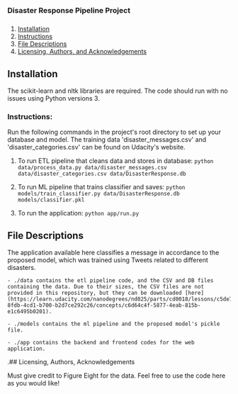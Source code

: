 ##
### Disaster Response Pipeline Project
###

1. [Installation](#installation)
2. [Instructions](#instructions)
3. [File Descriptions](#files)
4. [Licensing, Authors, and Acknowledgements](#licensing)

## Installation

The scikit-learn and nltk libraries are required. The code should run with no issues using Python versions 3.

### Instructions:
Run the following commands in the project's root directory to set up your database and model. The training data 'disaster_messages.csv' and 'disaster_categories.csv' can be found on Udacity's website.

1. To run ETL pipeline that cleans data and stores in database:
        `python data/process_data.py data/disaster_messages.csv data/disaster_categories.csv data/DisasterResponse.db`

2. To run ML pipeline that trains classifier and saves:
        `python models/train_classifier.py data/DisasterResponse.db models/classifier.pkl`

3. To run the application: 
        `python app/run.py`


## File Descriptions
The application available here classifies a message in accordance to the proposed model, which was trained using Tweets related to different disasters. 

	- ./data contains the etl pipeline code, and the CSV and DB files containing the data. Due to their sizes, the CSV files are not provided in this repository, but they can be downloaded [here](https://learn.udacity.com/nanodegrees/nd025/parts/cd0018/lessons/c5de7207-8fdb-4cd1-b700-b2d7ce292c26/concepts/c6d64c4f-5877-4eab-815b-e1c6495b0201).

	- ./models contains the ml pipeline and the proposed model's pickle file.

	- ./app contains the backend and frontend codes for the web application.

 
.## Licensing, Authors, Acknowledgements

Must give credit to Figure Eight for the data. Feel free to use the code here as you would like!


